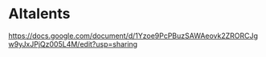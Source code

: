 # Altalents

https://docs.google.com/document/d/1Yzoe9PcPBuzSAWAeovk2ZRORCJgw9yJxJPjQz005L4M/edit?usp=sharing

